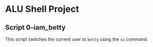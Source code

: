 # ALU Shell Project

## Script 0-iam_betty
This script switches the current user to `betty` using the `su` command.


